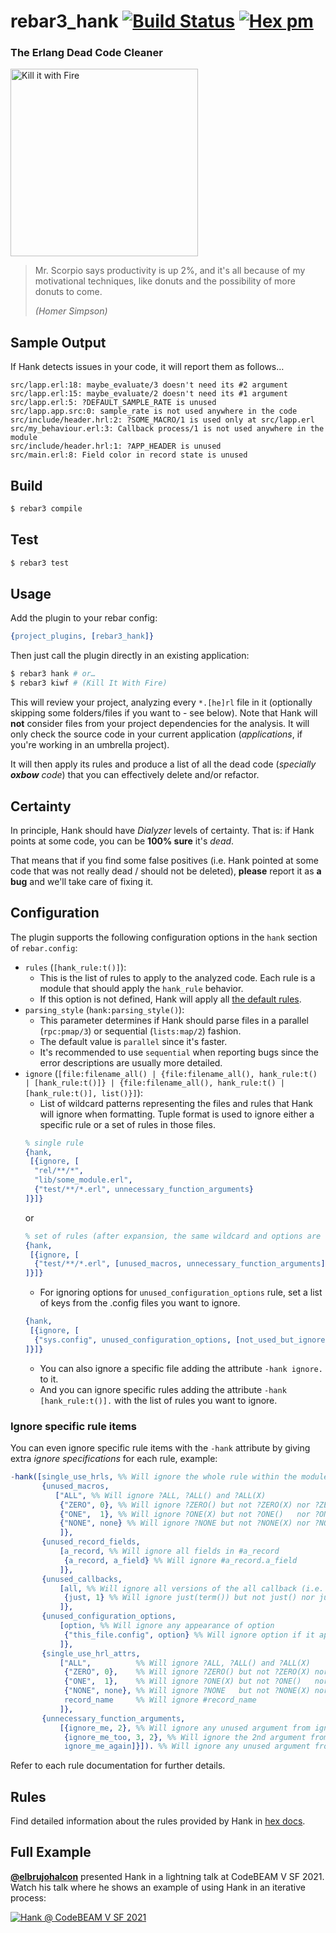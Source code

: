 # rebar3_hank [![Build Status](https://github.com/AdRoll/rebar3_hank/actions/workflows/erlang.yml/badge.svg)](https://github.com/AdRoll/rebar3_hank) [![Hex pm](http://img.shields.io/hexpm/v/rebar3_hank.svg?style=flat)](https://hex.pm/packages/rebar3_hank)
### The Erlang Dead Code Cleaner

<img src="https://repository-images.githubusercontent.com/321259416/91eb8780-3de1-11eb-83e2-be100515c76b" width="300" alt="Kill it with Fire" />

> Mr. Scorpio says productivity is up 2%, and it's all because of my motivational techniques, like donuts and the possibility of more donuts to come.
>
> _(Homer Simpson)_

## Sample Output

If Hank detects issues in your code, it will report them as follows…

```
src/lapp.erl:18: maybe_evaluate/3 doesn't need its #2 argument
src/lapp.erl:15: maybe_evaluate/2 doesn't need its #1 argument
src/lapp.erl:5: ?DEFAULT_SAMPLE_RATE is unused
src/lapp.app.src:0: sample_rate is not used anywhere in the code
src/include/header.hrl:2: ?SOME_MACRO/1 is used only at src/lapp.erl
src/my_behaviour.erl:3: Callback process/1 is not used anywhere in the module
src/include/header.hrl:1: ?APP_HEADER is unused
src/main.erl:8: Field color in record state is unused
```

## Build

```bash
$ rebar3 compile
```

## Test

```bash
$ rebar3 test
```

## Usage

Add the plugin to your rebar config:

```erlang
{project_plugins, [rebar3_hank]}
```

Then just call the plugin directly in an existing application:

```bash
$ rebar3 hank # or…
$ rebar3 kiwf # (Kill It With Fire)
```

This will review your project, analyzing every `*.[he]rl` file in it (optionally skipping some folders/files if you want to - see below).
Note that Hank will **not** consider files from your project dependencies for the analysis. It will only check the source code in your current application (_applications_, if you're working in an umbrella project).

It will then apply its rules and produce a list of all the dead code (_specially **oxbow** code_) that you can effectively delete and/or refactor.

## Certainty

In principle, Hank should have _Dialyzer_ levels of certainty. That is: if Hank points at some code, you can be **100% sure** it's _dead_.

That means that if you find some false positives (i.e. Hank pointed at some code that was not really dead / should not be deleted), **please** report it as **a bug** and we'll take care of fixing it.

## Configuration

The plugin supports the following configuration options in the `hank` section of `rebar.config`:

* `rules` (`[hank_rule:t()]`):
    - This is the list of rules to apply to the analyzed code. Each rule is a module that should apply the `hank_rule` behavior.
    - If this option is not defined, Hank will apply all [the default rules](src/rules).
* `parsing_style` (`hank:parsing_style()`):
    - This parameter determines if Hank should parse files in a parallel (`rpc:pmap/3`) or sequential (`lists:map/2`) fashion.
    - The default value is `parallel` since it's faster.
    - It's recommended to use `sequential` when reporting bugs since the error descriptions are usually more detailed.
* `ignore` (`[file:filename_all() | {file:filename_all(), hank_rule:t() | [hank_rule:t()]} | {file:filename_all(), hank_rule:t() | [hank_rule:t()], list()}]`):
    - List of wildcard patterns representing the files and rules that Hank will ignore when formatting. Tuple format is used to ignore either a specific rule or a set of rules in those files.
  ```erlang
  % single rule
  {hank,
   [{ignore, [
    "rel/**/*",
    "lib/some_module.erl",
    {"test/**/*.erl", unnecessary_function_arguments}
  ]}]}
  ```
  or
  ```erlang
  % set of rules (after expansion, the same wildcard and options are used for all rules)
  {hank,
   [{ignore, [
    {"test/**/*.erl", [unused_macros, unnecessary_function_arguments]}
  ]}]}
  ```
    - For ignoring options for `unused_configuration_options` rule, set a list of keys from the .config files you want to ignore.
  ```erlang
  {hank,
   [{ignore, [
    {"sys.config", unused_configuration_options, [not_used_but_ignored]}
  ]}]}
  ```
    - You can also ignore a specific file adding the attribute `-hank ignore.` to it.
    - And you can ignore specific rules adding the attribute `-hank [hank_rule:t()].` with the list of rules you want to ignore.

### Ignore specific rule items
You can even ignore specific rule items with the `-hank` attribute by giving extra _ignore specifications_ for each rule, example:
```erlang
-hank([single_use_hrls, %% Will ignore the whole rule within the module
       {unused_macros,
          ["ALL", %% Will ignore ?ALL, ?ALL() and ?ALL(X)
           {"ZERO", 0}, %% Will ignore ?ZERO() but not ?ZERO(X) nor ?ZERO
           {"ONE",  1}, %% Will ignore ?ONE(X) but not ?ONE()   nor ?ONE
           {"NONE", none} %% Will ignore ?NONE but not ?NONE(X) nor ?NONE()
           ]},
       {unused_record_fields,
           [a_record, %% Will ignore all fields in #a_record
            {a_record, a_field} %% Will ignore #a_record.a_field
           ]},
       {unused_callbacks,
           [all, %% Will ignore all versions of the all callback (i.e. any arity)
            {just, 1} %% Will ignore just(term()) but not just() nor just(_, _) callbacks
           ]},
       {unused_configuration_options,
           [option, %% Will ignore any appearance of option
            {"this_file.config", option} %% Will ignore option if it appears in "this_file.config"
           ]},
       {single_use_hrl_attrs,
           ["ALL",          %% Will ignore ?ALL, ?ALL() and ?ALL(X)
            {"ZERO", 0},    %% Will ignore ?ZERO() but not ?ZERO(X) nor ?ZERO
            {"ONE",  1},    %% Will ignore ?ONE(X) but not ?ONE()   nor ?ONE
            {"NONE", none}, %% Will ignore ?NONE   but not ?NONE(X) nor ?NONE()
            record_name     %% Will ignore #record_name
           ]},
       {unnecessary_function_arguments,
           [{ignore_me, 2}, %% Will ignore any unused argument from ignore_me/2
            {ignore_me_too, 3, 2}, %% Will ignore the 2nd argument from ignore_me_too/3
            ignore_me_again]}]). %% Will ignore any unused argument from any `ignore_me_again/x` within the module (no matter the arity)
```
Refer to each rule documentation for further details.

## Rules

Find detailed information about the rules provided by Hank in [hex docs](https://hexdocs.pm/rebar3_hank/).

## Full Example

[**@elbrujohalcon**](https://github.com/elbrujohalcon) presented Hank in a lightning talk at CodeBEAM V SF 2021. Watch his talk where he shows an example of using Hank in an iterative process:

[![Hank @ CodeBEAM V SF 2021](http://img.youtube.com/vi/JWicgBIoUTM/0.jpg)](http://www.youtube.com/watch?v=JWicgBIoUTM "Hank @ CodeBEAM V SF 2021")
